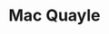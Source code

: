 ---
title: "Mac Quayle"
summary: "Mac Quayle is an American composer for film, television and video games, best known for his work on the USA Network's Mr. Robot and for FX's American Horror Story.
Quayle was born in Suffolk, Virginia, but moved around the state, living in Richmond, Norfolk and Chesapeake. He attended Matthew Fontaine Maury High School, and graduated from Western Branch High School. Quayle first discovered music at age 6 when he was part of his church's choir, and would take piano and percussion lessons. During school, he served as a band member for two different bands: The Naros and The X-Raves.Quayle moved to New York City to attend New York University, but departed when his internship at a studio allowed him to make a living working as a keyboard player and programmer. In 2004, he moved to Los Angeles, where he worked as an additional composer for the CBS crime drama Cold Case. He was introduced to film composer Cliff Martinez, and would work under him on films such as The Lincoln Lawyer, Drive and Contagion. His work was noticed by Ryan Murphy when Quayle and Martinez worked on his television film The Normal Heart, and invited him to audition to be the composer for the fourth season of American Horror Story. He was hired the day after his audition. Quayle would also compose the score for Murphy's programs Scream Queens, American Crime Story, Feud, 9-1-1, Pose, The Politician, 9-1-1: Lone Star, and Ratched.For his work on the first season of Mr. Robot, Quayle was awarded the Primetime Emmy Award for Outstanding Music Composition for a Series. He would also be nominated for his work on American Horror Story and Feud."
slug: "mac-quayle"
image: "mac-quayle.jpg"
apple_music_artist_url: "https://music.apple.com/gb/artist/mac-quayle/5468211"
wikipedia_url: "https://en.wikipedia.org/wiki/Mac_Quayle"
---